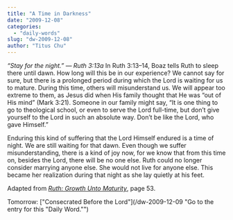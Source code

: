 ```yaml
---
title: "A Time in Darkness"
date: "2009-12-08"
categories: 
  - "daily-words"
slug: "dw-2009-12-08"
author: "Titus Chu"
---
```


_“Stay for the night.” — Ruth 3:13a_ In Ruth 3:13–14, Boaz tells Ruth to sleep there until dawn. How long will this be in our experience? We cannot say for sure, but there is a prolonged period during which the Lord is waiting for us to mature. During this time, others will misunderstand us. We will appear too extreme to them, as Jesus did when His family thought that He was “out of His mind” (Mark 3:21). Someone in our family might say, “It is one thing to go to theological school, or even to serve the Lord full-time, but don’t give yourself to the Lord in such an absolute way. Don’t be like the Lord, who gave Himself.”

Enduring this kind of suffering that the Lord Himself endured is a time of night. We are still waiting for that dawn. Even though we suffer misunderstanding, there is a kind of joy now, for we know that from this time on, besides the Lord, there will be no one else. Ruth could no longer consider marrying anyone else. She would not live for anyone else. This became her realization during that night as she lay quietly at his feet.

Adapted from [_Ruth: Growth Unto Maturity_](/book-ruth "Go to the entry for this book."), page 53.

Tomorrow: ["Consecrated Before the Lord"](/dw-2009-12-09 "Go to the entry for this "Daily Word."")
